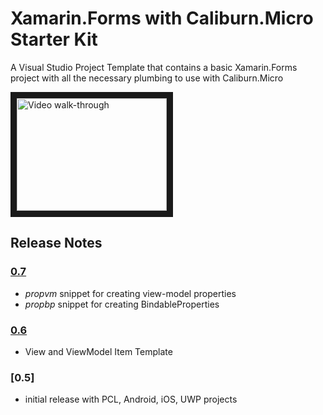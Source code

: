 # Xamarin.Forms with Caliburn.Micro Starter Kit
A Visual Studio Project Template that contains a basic Xamarin.Forms project with all the necessary plumbing to use with Caliburn.Micro

<a href="https://www.youtube.com/watch?v=mw8arE2bIow&feature=player_embedded
" target="_blank"><img src="http://img.youtube.com/vi/mw8arE2bIow/0.jpg" 
alt="Video walk-through" width="240" height="180" border="10" /></a>


## Release Notes

### [0.7](https://github.com/bryanbcook/xf.cm.starterkit/releases/tag/0.7)

- *propvm* snippet for creating view-model properties
- *propbp* snippet for creating BindableProperties

### [0.6](https://github.com/bryanbcook/xf.cm.starterkit/releases/tag/0.6)

- View and ViewModel Item Template

### [0.5]

- initial release with PCL, Android, iOS, UWP projects
